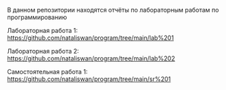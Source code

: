 В данном репозитории находятся отчёты по лабораторным работам по программированию

Лабораторная работа 1: https://github.com/nataliswan/program/tree/main/lab%201

Лабораторная работа 2: https://github.com/nataliswan/program/tree/main/lab%202

Самостоятельная работа 1: https://github.com/nataliswan/program/tree/main/sr%201
